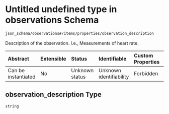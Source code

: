 # Untitled undefined type in observations Schema

```txt
json_schema/observations#/items/properties/observation_description
```

Description of the observation. I.e., Measurements of heart rate.

| Abstract            | Extensible | Status         | Identifiable            | Custom Properties | Additional Properties | Access Restrictions | Defined In                                                                           |
| :------------------ | :--------- | :------------- | :---------------------- | :---------------- | :-------------------- | :------------------ | :----------------------------------------------------------------------------------- |
| Can be instantiated | No         | Unknown status | Unknown identifiability | Forbidden         | Allowed               | none                | [observations.schema.json\*](../out/observations.schema.json "open original schema") |

## observation\_description Type

`string`
